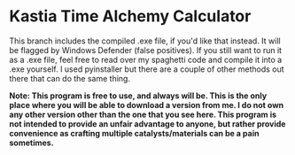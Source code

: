 # Kastia Time Alchemy Calculator

This branch includes the compiled .exe file, if you'd like that instead. It will be flagged by Windows Defender (false positives). If you still want to run it as a .exe file, feel free to read over my spaghetti code and compile it into a .exe yourself. I used pyinstaller but there are a couple of other methods out there that can do the same thing.

**Note: This program is free to use, and always will be. This is the only place where you will be able to download a version from me. I do not own any other version other than the one that you see here. This program is not intended to provide an unfair advantage to anyone, but rather provide convenience as crafting multiple catalysts/materials can be a pain sometimes.**

